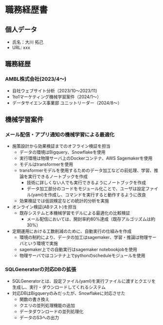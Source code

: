 # 職務経歴書

## 個人データ

  * 氏名：大川 拓己
  * URL: xxx

## 職務経歴

### AMBL株式会社(2023/4〜)

  * 自社ウェブサイト分析（2023/10〜2023/11）
  * 1to1マーケティング機械学習案件（2024/1〜）
  * データサイエンス事業部 ユニットリーダー（2024/8〜）

## 機械学習案件

### メール配信・アプリ通知の機械学習による最適化

  * 施策設計から効果検証までのオフライン検証を担当
  	* データの環境はBigquery、Snowflakeを使用
  	* 実行環境は物理サーバ上のDockerコンテナ、AWS Sagemakerを使用
  	* モデルはtransformerを使用
  	* transformerモデルを使用するためのデータ加工などの前処理、学習、推論を実行できるノートブックを作成
  	  * 技術に詳しくない人でも実行できるようにノートブックを作成
  	  * データ加工部分のコードをモジュール化ことで、ユーザは設定ファイル(yaml)を作成し、コマンドを実行すると動作するように改良
  	* 効果検証では仮説検定などの統計的分析を実施
  * オンライン検証(ABテスト)を担当
    * 既存システムと本機械学習モデルによる最適化の比較検証
      * メール配信においては、開封率約80%達成（既存アルゴリズムは約30%）
  * 定期運用における工数削減のために、自動実行の仕組みを作成
    * 環境の制約により、データの加工はsagemaker、学習・推論は物理サーバという環境で実施
    * sagemaker上での自動実行はsagemaker notebookjobを使用
    * 物理サーバではコンテナ上でpythonのscheduleモジュールを使用


### SQLGeneratorの対応DBの拡張

  * SQLGeneratorとは、設定ファイル(yaml)を実行ファイルに渡すとクエリを生成し、実行・ダウンロードしてくれるシステム
  * 対応DBはBigqueryのみだったが、Snowflakeに対応させた
    * 関数の書き換え
    * クエリの並列処理機能の追加
    * データダウンロードの並列処理化
    * データのS3への出力